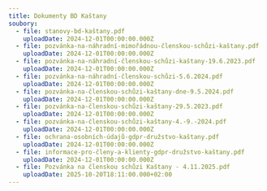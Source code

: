 ```yaml
---
title: Dokumenty BD Kaštany
soubory:
  - file: stanovy-bd-kaštany.pdf
    uploadDate: 2024-12-01T00:00:00.000Z
  - file: pozvánka-na-náhradní-mimořádnou-členskou-schůzi-kaštany.pdf
    uploadDate: 2024-12-01T00:00:00.000Z
  - file: pozvánka-na-náhradní-členskou-schůzi-kaštany-19.6.2023.pdf
    uploadDate: 2024-12-01T00:00:00.000Z
  - file: pozvánka-na-náhradní-členskou-schůzi-5.6.2024.pdf
    uploadDate: 2024-12-01T00:00:00.000Z
  - file: pozvánka-na-členskou-schůzi-kaštany-dne-9.5.2024.pdf
    uploadDate: 2024-12-01T00:00:00.000Z
  - file: pozvánka-na-členskou-schůzi-kaštany-29.5.2023.pdf
    uploadDate: 2024-12-01T00:00:00.000Z
  - file: pozvánka-na-členskou-schůzi-kaštany-4.-9.-2024.pdf
    uploadDate: 2024-12-01T00:00:00.000Z
  - file: ochrana-osobních-údajů-gdpr-družstvo-kaštany.pdf
    uploadDate: 2024-12-01T00:00:00.000Z
  - file: informace-pro-členy-a-klienty-gdpr-družstvo-kaštany.pdf
    uploadDate: 2024-12-01T00:00:00.000Z
  - file: Pozvánka na členskou schůzi Kaštany - 4.11.2025.pdf
    uploadDate: 2025-10-20T18:11:00.000+02:00
---
```

